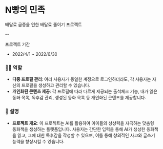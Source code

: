 # N빵의 민족

배달료 급증을 인한 배달료 줄이기 프로젝트

--

프로젝트 기간
- 2022/4/1 ~ 2022/6/30

### 🙋‍♂️ 역할

- **다중 프로필 관리**: 여러 사용자가 동일한 계정으로 로그인하더라도, 각 사용자는 자신의 프로필을 생성하고 관리할 수 있습니다.
- **개인화된 콘텐츠 제공**: 각 프로필에 따라 다르게 제공되는 출석체크 기능, 내가 읽은 동화 목록, 독후감 관리, 생성된 동화 목록 등 개인화된 콘텐츠를 제공합니다.

### 📖 설명

- **프로젝트 개요**: 이 프로젝트는 AI를 활용하여 아이들의 상상력을 자극하는 맞춤형 동화책을 생성하는 플랫폼입니다. 사용자는 간단한 입력을 통해 AI가 생성한 동화책을 읽고, 그에 대한 독후감을 작성할 수 있으며, 이를 통해 창의적인 사고와 글쓰기 능력을 향상시킬 수 있습니다.
